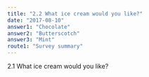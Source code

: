 ```yaml
---
title: "2.2 What ice cream would you like?"
date: "2017-08-10"
answer1: "Chocolate"
answer2: "Butterscotch"
answer3: "Mint"
route1: "Survey summary"
---
```


2.1 What ice cream would you like?
